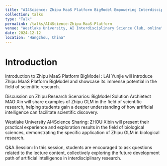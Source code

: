```yaml
---
title: "AI4Science: Zhipu MaaS Platform BigModel Empowering Interdisciplinary Research"
collection: talks
type: "Talk"
permalink: /talks/AI4Science-Zhipu-MaaS-Platform
venue: "Westlake University, AI Interdisciplinary Science Club, online"
date: 2024-12-12
location: "Hangzhou, China"
---
```


# Introduction


Introduction to Zhipu MaaS Platform BigModel : LAI Yunjie will introduce Zhipu MaaS Platform BigModel and showcase its immense potential in the field of scientific research.

Discussion on Zhipu Research Scenarios: BigModel Solution Archietect MAO Xin will share examples of Zhipu GLM in the field of scientific research, helping students gain a deeper understanding of how artificial intelligence can facilitate scientific discovery.

Westlake University AI4Science Sharing: ZHOU Xibin will present their practical experience and exploration results in the field of biological sciences, demonstrating the specific application of Zhipu GLM in biological research.

Q&A Session: In this session, students are encouraged to ask questions related to the lecture content, collectively exploring the future development path of artificial intelligence in interdisciplinary research.